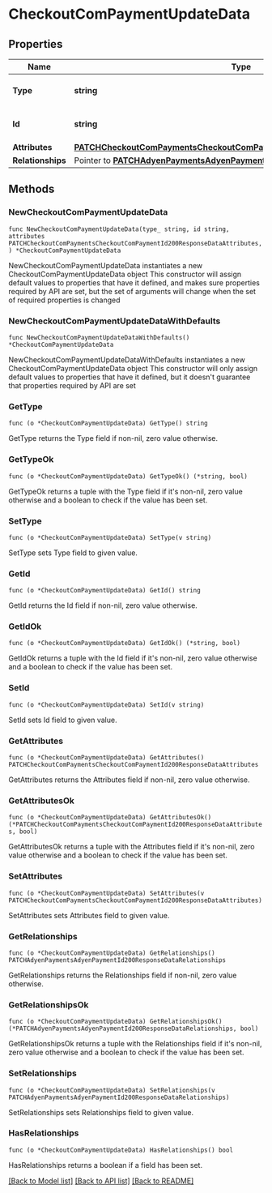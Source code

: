# CheckoutComPaymentUpdateData

## Properties

Name | Type | Description | Notes
------------ | ------------- | ------------- | -------------
**Type** | **string** | The resource&#39;s type | [default to "checkout_com_payments"]
**Id** | **string** | The resource&#39;s id | 
**Attributes** | [**PATCHCheckoutComPaymentsCheckoutComPaymentId200ResponseDataAttributes**](PATCHCheckoutComPaymentsCheckoutComPaymentId200ResponseDataAttributes.md) |  | 
**Relationships** | Pointer to [**PATCHAdyenPaymentsAdyenPaymentId200ResponseDataRelationships**](PATCHAdyenPaymentsAdyenPaymentId200ResponseDataRelationships.md) |  | [optional] 

## Methods

### NewCheckoutComPaymentUpdateData

`func NewCheckoutComPaymentUpdateData(type_ string, id string, attributes PATCHCheckoutComPaymentsCheckoutComPaymentId200ResponseDataAttributes, ) *CheckoutComPaymentUpdateData`

NewCheckoutComPaymentUpdateData instantiates a new CheckoutComPaymentUpdateData object
This constructor will assign default values to properties that have it defined,
and makes sure properties required by API are set, but the set of arguments
will change when the set of required properties is changed

### NewCheckoutComPaymentUpdateDataWithDefaults

`func NewCheckoutComPaymentUpdateDataWithDefaults() *CheckoutComPaymentUpdateData`

NewCheckoutComPaymentUpdateDataWithDefaults instantiates a new CheckoutComPaymentUpdateData object
This constructor will only assign default values to properties that have it defined,
but it doesn't guarantee that properties required by API are set

### GetType

`func (o *CheckoutComPaymentUpdateData) GetType() string`

GetType returns the Type field if non-nil, zero value otherwise.

### GetTypeOk

`func (o *CheckoutComPaymentUpdateData) GetTypeOk() (*string, bool)`

GetTypeOk returns a tuple with the Type field if it's non-nil, zero value otherwise
and a boolean to check if the value has been set.

### SetType

`func (o *CheckoutComPaymentUpdateData) SetType(v string)`

SetType sets Type field to given value.


### GetId

`func (o *CheckoutComPaymentUpdateData) GetId() string`

GetId returns the Id field if non-nil, zero value otherwise.

### GetIdOk

`func (o *CheckoutComPaymentUpdateData) GetIdOk() (*string, bool)`

GetIdOk returns a tuple with the Id field if it's non-nil, zero value otherwise
and a boolean to check if the value has been set.

### SetId

`func (o *CheckoutComPaymentUpdateData) SetId(v string)`

SetId sets Id field to given value.


### GetAttributes

`func (o *CheckoutComPaymentUpdateData) GetAttributes() PATCHCheckoutComPaymentsCheckoutComPaymentId200ResponseDataAttributes`

GetAttributes returns the Attributes field if non-nil, zero value otherwise.

### GetAttributesOk

`func (o *CheckoutComPaymentUpdateData) GetAttributesOk() (*PATCHCheckoutComPaymentsCheckoutComPaymentId200ResponseDataAttributes, bool)`

GetAttributesOk returns a tuple with the Attributes field if it's non-nil, zero value otherwise
and a boolean to check if the value has been set.

### SetAttributes

`func (o *CheckoutComPaymentUpdateData) SetAttributes(v PATCHCheckoutComPaymentsCheckoutComPaymentId200ResponseDataAttributes)`

SetAttributes sets Attributes field to given value.


### GetRelationships

`func (o *CheckoutComPaymentUpdateData) GetRelationships() PATCHAdyenPaymentsAdyenPaymentId200ResponseDataRelationships`

GetRelationships returns the Relationships field if non-nil, zero value otherwise.

### GetRelationshipsOk

`func (o *CheckoutComPaymentUpdateData) GetRelationshipsOk() (*PATCHAdyenPaymentsAdyenPaymentId200ResponseDataRelationships, bool)`

GetRelationshipsOk returns a tuple with the Relationships field if it's non-nil, zero value otherwise
and a boolean to check if the value has been set.

### SetRelationships

`func (o *CheckoutComPaymentUpdateData) SetRelationships(v PATCHAdyenPaymentsAdyenPaymentId200ResponseDataRelationships)`

SetRelationships sets Relationships field to given value.

### HasRelationships

`func (o *CheckoutComPaymentUpdateData) HasRelationships() bool`

HasRelationships returns a boolean if a field has been set.


[[Back to Model list]](../README.md#documentation-for-models) [[Back to API list]](../README.md#documentation-for-api-endpoints) [[Back to README]](../README.md)


